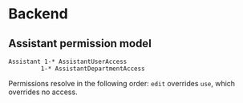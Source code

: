 # Backend

## Assistant permission model

```
Assistant 1-* AssistantUserAccess
         1-* AssistantDepartmentAccess
```

Permissions resolve in the following order:
`edit` overrides `use`, which overrides no access.
